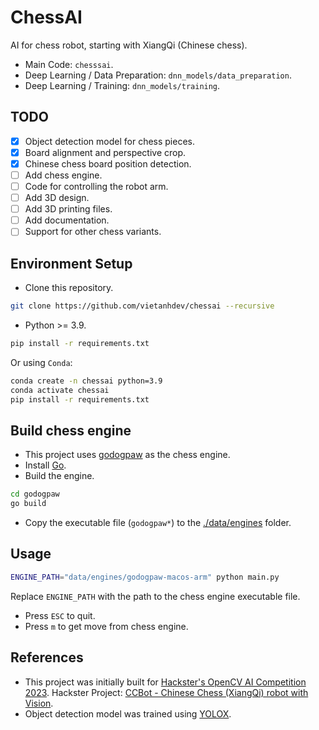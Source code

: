 # ChessAI

AI for chess robot, starting with XiangQi (Chinese chess).

- Main Code: `chesssai`.
- Deep Learning / Data Preparation: `dnn_models/data_preparation`.
- Deep Learning / Training: `dnn_models/training`.

## TODO

- [x] Object detection model for chess pieces.
- [x] Board alignment and perspective crop.
- [x] Chinese chess board position detection.
- [ ] Add chess engine.
- [ ] Code for controlling the robot arm.
- [ ] Add 3D design.
- [ ] Add 3D printing files.
- [ ] Add documentation.
- [ ] Support for other chess variants.

## Environment Setup

- Clone this repository.

```bash
git clone https://github.com/vietanhdev/chessai --recursive
```

- Python >= 3.9.

```bash
pip install -r requirements.txt
```

Or using `Conda`:

```bash
conda create -n chessai python=3.9
conda activate chessai
pip install -r requirements.txt
```

## Build chess engine

- This project uses [godogpaw](https://github.com/hmgle/godogpaw) as the chess engine.
- Install [Go](https://go.dev/doc/install).
- Build the engine.

```bash
cd godogpaw
go build
```

- Copy the executable file (`godogpaw*`) to the [./data/engines](./data/engines) folder.

## Usage

```bash
ENGINE_PATH="data/engines/godogpaw-macos-arm" python main.py
```

Replace `ENGINE_PATH` with the path to the chess engine executable file.

- Press `ESC` to quit.
- Press `m` to get move from chess engine.

## References

- This project was initially built for [Hackster's OpenCV AI Competition 2023](https://www.hackster.io/contests/opencv-ai-competition-2023). Hackster Project: [CCBot - Chinese Chess (XiangQi) robot with Vision](https://www.hackster.io/vietanhdev/ccbot-chinese-chess-xiangqi-robot-with-vision-4be768).
- Object detection model was trained using [YOLOX](https://github.com/Megvii-BaseDetection/YOLOX).
